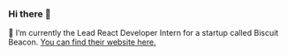 ### Hi there 👋
🔭 I’m currently the Lead React Developer Intern for a startup called Biscuit Beacon. [You can find their website here.](https://www.biscuitbeacon.com/)

<!--
**jgrady15/jgrady15** is a ✨ _special_ ✨ repository because its `README.md` (this file) appears on your GitHub profile.

Here are some ideas to get you started:

- 🔭 I’m currently working on ...
- 🌱 I’m currently learning ...
- 👯 I’m looking to collaborate on ...
- 🤔 I’m looking for help with ...
- 💬 Ask me about ...
- 📫 How to reach me: ...
- 😄 Pronouns: ...
- ⚡ Fun fact: ...
-->
